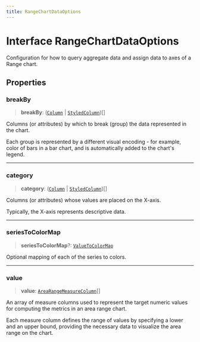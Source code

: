 ```yaml
---
title: RangeChartDataOptions
---
```


# Interface RangeChartDataOptions

Configuration for how to query aggregate data and assign data
to axes of a Range chart.

## Properties

### breakBy

> **breakBy**: ([`Column`](../../sdk-data/interfaces/interface.Column.md) \| [`StyledColumn`](interface.StyledColumn.md))[]

Columns (or attributes) by which to break (group) the data represented in the chart.

Each group is represented by a different visual encoding - for example, color of bars in a bar chart,
and is automatically added to the chart's legend.

***

### category

> **category**: ([`Column`](../../sdk-data/interfaces/interface.Column.md) \| [`StyledColumn`](interface.StyledColumn.md))[]

Columns (or attributes) whose values are placed on the X-axis.

Typically, the X-axis represents descriptive data.

***

### seriesToColorMap

> **seriesToColorMap**?: [`ValueToColorMap`](../type-aliases/type-alias.ValueToColorMap.md)

Optional mapping of each of the series to colors.

***

### value

> **value**: [`AreaRangeMeasureColumn`](../../sdk-ui/interfaces/interface.AreaRangeMeasureColumn.md)[]

An array of measure columns used to represent the target numeric values for computing the metrics
in an area range chart.

Each measure column defines the range of values by specifying a lower and an upper bound,
providing the necessary data to visualize the area range on the chart.
